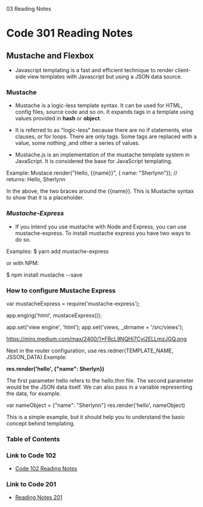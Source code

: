 03 Reading Notes
# Code 301 Reading Notes

## Mustache and Flexbox
- Javascript templating is a fast and efficient technique to render client-side view templates with Javascript but using a JSON data source. 

### Mustache
- Mustache is a logic-less template syntax. It can be used for HTML, config files, source code and so on. It expands tags in a template using values provided in **hash** or **object**.

- It is referred to as "logic-less" because there are no if statements, else clauses, or for loops. There are only tags. Some tags are replaced with a value, some nothing ,and other a series of values. 

- Mustache.js is an implementation of the mustache template system in JavaScript. It is considered the base for JavaScript templating. 

Example: 
Mustace.render("Hello, {{name}}", { name: "Sherlynn"});
// returns: Hello, Sherlynn

In the above, the two braces around the {{name}}. This is Mustache syntax to show that it is a placeholder. 

### ***Mustache-Express***
- If you intend you use mustache with Node and Express, you can use mustache-express. To install mustache express you have two ways to do so. 

Examples: $ yarn add mustache-express

or with NPM:

$ npm install mustache --save

### How to configure Mustache Express
var mustacheExpress = require('mustache-express');

app.enging('html', mustaceExpress());

app.set('view engine', 'html');
app.set('views, _dirname + '/src/views');

https://miro.medium.com/max/2400/1*FRcL9NQHI7Cvi2ELLmzJGQ.png

Next in the router configuration, use res.redner(TEMPLATE_NAME, JSSON_DATA).Example:

**res.render('hello', {"name": Sherlyn})**

The first parameter hello refers to the hello.thm file. The second parameter would be the JSON data itself. We can also pass in a variable representing the data, for example.

var nameObject = {"name": "Sherlynn"}
res.render('hello', nameObject)

This is a simple example, but it should help you to understand the basic concept behind templating. 
### Table of Contents

### Link to Code 102
- [Code 102 Reading Notes](https://jtaisey389.github.io/reading-notes/)

### Link to Code 201
- [Reading Notes 201](https://jtaisey389.github.io/reading-notes201.md/)